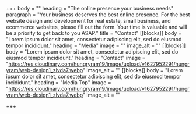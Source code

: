 +++
body = ""
heading = "The online presence your business needs"
paragraph = "Your business deserves the best online presence. For the best website design and development for real estate, small business, and ecommerce websites, please fill out the form. Your time is valuable and will be a priority to get back to you ASAP."
title = "Contact"
[[blocks]]
body = "Lorem ipsum dolor sit amet, consectetur adipiscing elit, sed do eiusmod tempor incididunt."
heading = "Media"
image = ""
image_alt = ""
[[blocks]]
body = "Lorem ipsum dolor sit amet, consectetur adipiscing elit, sed do eiusmod tempor incididunt."
heading = "Contact"
image = "https://res.cloudinary.com/hungryram19/image/upload/v1627952291/hungryram/web-design1_zlvda7.webp"
image_alt = ""
[[blocks]]
body = "Lorem ipsum dolor sit amet, consectetur adipiscing elit, sed do eiusmod tempor incididunt."
heading = "Media Top"
image = "https://res.cloudinary.com/hungryram19/image/upload/v1627952291/hungryram/web-design1_zlvda7.webp"
image_alt = ""

+++
